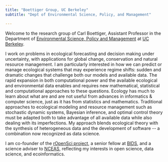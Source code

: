 ```yaml
---
title: "Boettiger Group, UC Berkeley"
subtitle: "Dept of Environmental Science, Policy, and Management"

---
```


Welcome to the research group of Carl Boettiger, Assistant Professor in the Department of
[Environmental Science, Policy and Management](http://ourenvironment.berkeley.edu)
at [UC Berkeley](http://www.berkeley.edu).

I work on problems in ecological forecasting and decision making under
uncertainty, with applications for global change, conservation and
natural resource management. I am particularly interested in how we can
predict or manage ecological systems that may experience regime shifts:
sudden and dramatic changes that challenge both our models and available
data.  The rapid expansion in both computational power and the available
ecological and environmental data enables and requires new mathematical,
statistical and computational approaches to these questions. Ecology
has much to learn about what are and are not useful from advances in
informatics & computer science, just as it has from statistics and
mathematics. Traditional approaches to ecological modeling and resource
management such as stochastic dynamic systems, Bayesian inference, and
optimal control theory must be adapted both to take advantage of all
available data while also dealing with its imperfections. My approach
blends ecological theory with the synthesis of heterogeneous data and
the development of software -- a combination now recognized as data
science.

I am co-founder of the [rOpenSci project](https://ropensci.org), a senior fellow at
[BIDS](http://bids.berkeley.edu), and a science adviser to
[NCEAS](http://nceas.ucsb.edu), reflecting my interests in
open science, data science, and ecoinformatics.
